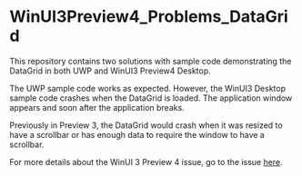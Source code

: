 # WinUI3Preview4_Problems_DataGrid

This repository contains two solutions with sample code demonstrating the DataGrid in both UWP and WinUI3 Preview4 Desktop.

The UWP sample code works as expected. However, the WinUI3 Desktop sample code crashes when the DataGrid is loaded. The application window appears and soon after the application breaks. 

Previously in Preview 3, the DataGrid would crash when it was resized to have a scrollbar or has enough data to require the window to have a scrollbar.

For more details about the WinUI 3 Preview 4 issue, go to the issue [here](https://github.com/microsoft/microsoft-ui-xaml/issues/4202).
